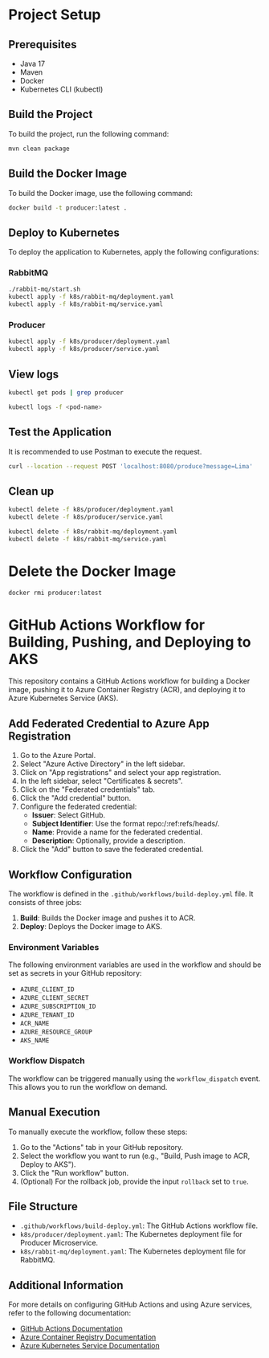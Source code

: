 # Project Setup

## Prerequisites
- Java 17
- Maven
- Docker
- Kubernetes CLI (kubectl)

## Build the Project

To build the project, run the following command:

```sh
mvn clean package
```

## Build the Docker Image

To build the Docker image, use the following command:
```sh
docker build -t producer:latest .
```

## Deploy to Kubernetes

To deploy the application to Kubernetes, apply the following configurations:

### RabbitMQ
```sh
./rabbit-mq/start.sh 
kubectl apply -f k8s/rabbit-mq/deployment.yaml
kubectl apply -f k8s/rabbit-mq/service.yaml
```

### Producer
```sh
kubectl apply -f k8s/producer/deployment.yaml
kubectl apply -f k8s/producer/service.yaml
```

## View logs
```sh
kubectl get pods | grep producer
```

```sh
kubectl logs -f <pod-name>
```

## Test the Application
It is recommended to use Postman to execute the request.
```sh
curl --location --request POST 'localhost:8080/produce?message=Lima'
```

## Clean up
```sh
kubectl delete -f k8s/producer/deployment.yaml
kubectl delete -f k8s/producer/service.yaml
```

```sh
kubectl delete -f k8s/rabbit-mq/deployment.yaml
kubectl delete -f k8s/rabbit-mq/service.yaml
```

# Delete the Docker Image
```sh
docker rmi producer:latest
```


# GitHub Actions Workflow for Building, Pushing, and Deploying to AKS

This repository contains a GitHub Actions workflow for building a Docker image, pushing it to Azure Container Registry (ACR), and deploying it to Azure Kubernetes Service (AKS).

## Add Federated Credential to Azure App Registration

1. Go to the Azure Portal.
2. Select "Azure Active Directory" in the left sidebar.
3. Click on "App registrations" and select your app registration.
4. In the left sidebar, select "Certificates & secrets".
5. Click on the "Federated credentials" tab.
6. Click the "Add credential" button.
7. Configure the federated credential:
   - **Issuer**: Select GitHub.
   - **Subject Identifier**: Use the format repo:<GitHub-organization>/<GitHub-repository>:ref:refs/heads/<branch-name>.
   - **Name**: Provide a name for the federated credential.
   - **Description**: Optionally, provide a description.
8. Click the "Add" button to save the federated credential.

## Workflow Configuration

The workflow is defined in the `.github/workflows/build-deploy.yml` file. It consists of three jobs:

1. **Build**: Builds the Docker image and pushes it to ACR.
2. **Deploy**: Deploys the Docker image to AKS.

### Environment Variables

The following environment variables are used in the workflow and should be set as secrets in your GitHub repository:

- `AZURE_CLIENT_ID`
- `AZURE_CLIENT_SECRET`
- `AZURE_SUBSCRIPTION_ID`
- `AZURE_TENANT_ID`
- `ACR_NAME`
- `AZURE_RESOURCE_GROUP`
- `AKS_NAME`

### Workflow Dispatch

The workflow can be triggered manually using the `workflow_dispatch` event. This allows you to run the workflow on demand.

## Manual Execution

To manually execute the workflow, follow these steps:

1. Go to the "Actions" tab in your GitHub repository.
2. Select the workflow you want to run (e.g., "Build, Push image to ACR, Deploy to AKS").
3. Click the "Run workflow" button.
4. (Optional) For the rollback job, provide the input `rollback` set to `true`.

## File Structure

- `.github/workflows/build-deploy.yml`: The GitHub Actions workflow file.
- `k8s/producer/deployment.yaml`: The Kubernetes deployment file for Producer Microservice.
- `k8s/rabbit-mq/deployment.yaml`: The Kubernetes deployment file for RabbitMQ.

## Additional Information

For more details on configuring GitHub Actions and using Azure services, refer to the following documentation:

- [GitHub Actions Documentation](https://docs.github.com/en/actions)
- [Azure Container Registry Documentation](https://docs.microsoft.com/en-us/azure/container-registry/)
- [Azure Kubernetes Service Documentation](https://docs.microsoft.com/en-us/azure/aks/)